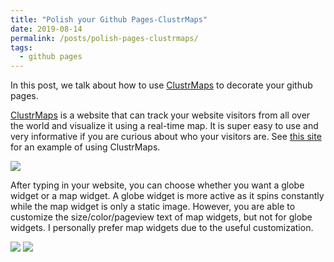 ```yaml
---
title: "Polish your Github Pages-ClustrMaps"
date: 2019-08-14
permalink: /posts/polish-pages-clustrmaps/
tags:
  - github pages
---
```


In this post, we talk about how to use [ClustrMaps](https://clustrmaps.com/) to decorate your github pages.

[ClustrMaps](https://clustrmaps.com/) is a website that can track your website visitors from all over the world and visualize it using a real-time map. It is super easy to use and very informative if you are curious about who your visitors are. See [this site](https://williamlwj.github.io/About) for an example of using ClustrMaps.  

![](/images/clustrmap_website.png)

After typing in your website, you can choose whether you want a globe widget or a map widget. A globe widget is more active as it spins constantly while the map widget is only a static image. However, you are able to customize the size/color/pageview text of map widgets, but not for globe widgets. I personally prefer map widgets due to the useful customization. 

![](/images/globe_widget.png)
![](/images/map_widget.png)
